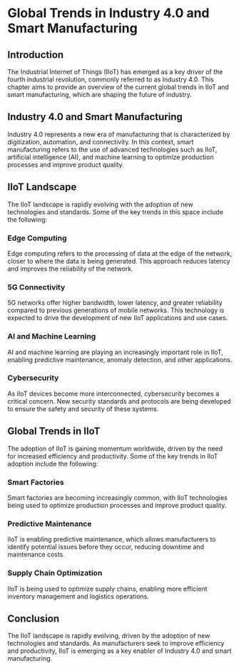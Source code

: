 Global Trends in Industry 4.0 and Smart Manufacturing
==========================================================================================

Introduction
------------

The Industrial Internet of Things (IIoT) has emerged as a key driver of the fourth industrial revolution, commonly referred to as Industry 4.0. This chapter aims to provide an overview of the current global trends in IIoT and smart manufacturing, which are shaping the future of industry.

Industry 4.0 and Smart Manufacturing
------------------------------------

Industry 4.0 represents a new era of manufacturing that is characterized by digitization, automation, and connectivity. In this context, smart manufacturing refers to the use of advanced technologies such as IIoT, artificial intelligence (AI), and machine learning to optimize production processes and improve product quality.

IIoT Landscape
--------------

The IIoT landscape is rapidly evolving with the adoption of new technologies and standards. Some of the key trends in this space include the following:

### Edge Computing

Edge computing refers to the processing of data at the edge of the network, closer to where the data is being generated. This approach reduces latency and improves the reliability of the network.

### 5G Connectivity

5G networks offer higher bandwidth, lower latency, and greater reliability compared to previous generations of mobile networks. This technology is expected to drive the development of new IIoT applications and use cases.

### AI and Machine Learning

AI and machine learning are playing an increasingly important role in IIoT, enabling predictive maintenance, anomaly detection, and other applications.

### Cybersecurity

As IIoT devices become more interconnected, cybersecurity becomes a critical concern. New security standards and protocols are being developed to ensure the safety and security of these systems.

Global Trends in IIoT
---------------------

The adoption of IIoT is gaining momentum worldwide, driven by the need for increased efficiency and productivity. Some of the key trends in IIoT adoption include the following:

### Smart Factories

Smart factories are becoming increasingly common, with IIoT technologies being used to optimize production processes and improve product quality.

### Predictive Maintenance

IIoT is enabling predictive maintenance, which allows manufacturers to identify potential issues before they occur, reducing downtime and maintenance costs.

### Supply Chain Optimization

IIoT is being used to optimize supply chains, enabling more efficient inventory management and logistics operations.

Conclusion
----------

The IIoT landscape is rapidly evolving, driven by the adoption of new technologies and standards. As manufacturers seek to improve efficiency and productivity, IIoT is emerging as a key enabler of Industry 4.0 and smart manufacturing.
